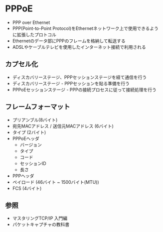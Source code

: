 # PPPoE
- PPP over Ethernet
- PPP(Point-to-Point Protocol)をEthernetネットワーク上で使用できるように拡張したプロトコル
- Ethernetのデータ部にPPPのフレームを格納して転送する
- ADSLやケーブルテレビを使用したインターネット接続で利用される

## カプセル化
- ディスカバリーステージ、PPPセッションステージを経て通信を行う
 - ディスカバリーステージ - PPPセッションを貼る準備を行う
 - PPPoEセッションステージ - PPPの接続プロセスに従って接続処理を行う

## フレームフォーマット
- プリアンブル(8バイト)
- 宛先MACアドレス / 送信元MACアドレス (6バイト)
- タイプ (2バイト)
- PPPoEヘッダ
  - バージョン
  - タイプ
  - コード
  - セッションID
  - 長さ
- PPPヘッダ
- ペイロード (46バイト ~ 1500バイト(MTU))
- FCS (4バイト)

## 参照
- マスタリングTCP/IP 入門編
- パケットキャプチャの教科書
